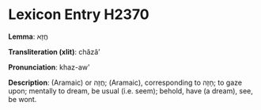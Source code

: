 # Lexicon Entry H2370

**Lemma**: חֲזָא

**Transliteration (xlit)**: chăzâʼ

**Pronunciation**: khaz-aw'

**Description**:
(Aramaic) or חֲזָה; (Aramaic), corresponding to חָזָה; to gaze upon; mentally to dream, be usual (i.e. seem); behold, have (a dream), see, be wont.
